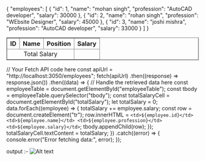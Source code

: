 <!-- db.json -->
{
  "employees": [
    {
      "id": 1,
      "name": "mohan singh",
      "profession": "AutoCAD developer",
      "salary": 30000
    },
    {
      "id": 2,
      "name": "rohan singh",
      "profession": "WEbsite Designer",
      "salary": 45000
    },
    {
      "id": 3,
      "name": "joshi mishra",
      "profession": "AutoCAD developer",
      "salary": 33000
    }
  ]
}

<!-- demo.html -->
<!DOCTYPE html>
<html>
  <head>
    <title>Fetch API Example</title>
  </head>
  <body>
    <table id="employeeTable" border="1" style="text-align: center;">
      <thead>
        <tr>
          <th>ID</th>
          <th>Name</th>
          <th>Position</th>
          <th>Salary</th>
        </tr>
      </thead>
      <tbody>
        <!-- Table rows will be populated here -->
      </tbody>
      <tfoot>
        <tr>
          <td colspan="3">Total Salary</td>
          <td id="totalSalary"></td>
        </tr>
      </tfoot>
    </table>
    <script src="index.js"></script>
  </body>
</html>

<!-- index.js -->
// Your Fetch API code here
const apiUrl = "http://localhost:3050/employees";
fetch(apiUrl)
  .then((response) => response.json())
  .then((data) => {
    // Handle the retrieved data here
    const employeeTable = document.getElementById("employeeTable");
    const tbody = employeeTable.querySelector("tbody");
    const totalSalaryCell = document.getElementById("totalSalary");
    let totalSalary = 0;
    data.forEach((employee) => {
      totalSalary += employee.salary;
      const row = document.createElement("tr");
      row.innerHTML = `
        <td>${employee.id}</td>
        <td>${employee.name}</td>
        <td>${employee.profession}</td>
        <td>${employee.salary}</td>
        `;
      tbody.appendChild(row);
    });
    totalSalaryCell.textContent = totalSalary;
  })
  .catch((error) => {
    console.error("Error fetching data:", error);
  });

output :- 
![Alt text](image.png)
